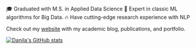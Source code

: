 🎓 Graduated with M.S. in Applied Data Science
💪 Expert in classic ML algorithms for Big Data.
🔥 Have cutting-edge research experience with NLP

Check out my [website](https://danilarzh.wixsite.com/rozhevskii-ms) with my academic blog, publications, and portfolio.

[![Danila's GitHub stats](https://github-readme-stats.vercel.app/api?username=drozhevskii)](https://github.com/drozhevskii/github-readme-stats)
